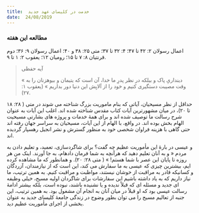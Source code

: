 ```yaml
---
title:  خدمت در کلیسای عهد جدید
date:  24/08/2019
---
```


### مطالعه این هفته
اعمال رسولان ۲: ۴۲ تا ۴۷؛ ۴: ۳۲ تا ۳۷؛ متی ۲۵: ۳۸ و ۴۰؛ اعمال رسولان ۹: ۳۶؛ دوم قرنتیان ۸: ۷ تا ۱۵؛ رومیان ۱۲؛ یعقوب ۲: ۱ تا ۹.

> <p>آیه حفظی</p>
> « دینداریِ پاک و بیلکه در نظر پدرِ ما خدا، آن است که یتیمان و بیوهزنان را به وقت مصیبت دستگیری کنیم و خود را از آلایِش این دنیا دور بداریم » (یعقوب ۱: ۲۷).

حداقل از نظر مسیحیان، آیاتی که بنام ماموریت بزرگ شناخته می شوند در متی ( ۲۸: ۱۸ تا ۲۰)، در میان مشهورترین آیات کتاب مقدس شناخته شده اند. اغلب این آیات به عنوان شرح رسالت ما توصیف شده اند و برای همهٔ خدمات و پروژه های بشارتی مسیحیت الهام بخش بوده اند. در واقع، با الهام از این آیات، مسیحیان به سراسر جهان رفته اند حتی گاهی با هزینه فراوان شخصی خود به منظور گسترش و نشر انجیل رهسپار گردیده اند.

و عیسی در بارهٔ این مأموریت عظیم چه گفت؟ برای شاگردسازی، تعمید، و تعلیم دادن به مردم « و به آنان تعلیم دهید که هرآنچه به شما فرمان دادهام، به جا آورند. اینک من هر روزه تا پایان این عصر با شما هستم! » ( متی ۲۸: ۲۰). و همانطور که ما مشاهده کرده ایم، بیشترین چیزی که عیسی به ما سفارش می کند، این است که از نیازمندان، آزردگان و کسانیکه قادر به مراقبت از خوشان نیستند، مواظبت و مراقبت کنیم. به همین ترتیب، ما نیاز داریم که به یاد داشته باشیم این سفارشات برای شاگردان اولیه مسیح، خیلی وظیفه ای جدید و مسئله ای که قبلاً ندیده و یا نشنیده باشند، نبوده است، بلکه بیشتر ادامهٔ رسالت عیسی بود که او قبلاً در میان آنان به انجام آن مشغول بود. به همین ترتیب، این جنبه از تعالیم مسیح را می توان بطور وضوح در زندگی جامعهٔ کلیسای جدید به عنوان بخشی از اجرای مأموریت عظیم دید.